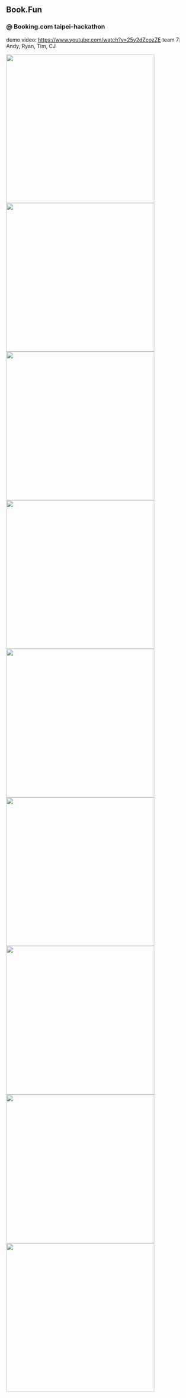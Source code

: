 ## Book.Fun
### @ Booking.com taipei-hackathon

demo video: https://www.youtube.com/watch?v=25y2dZcozZE
team 7: Andy, Ryan, Tim, CJ

<img height="400" src="https://cloud.githubusercontent.com/assets/4845370/23842045/aebd4bde-07ec-11e7-8a57-7453561bd1c4.png"> 
<img height="400" src="https://cloud.githubusercontent.com/assets/4845370/23842046/aee64552-07ec-11e7-8583-574535e552e4.png"> 
<img height="400" src="https://cloud.githubusercontent.com/assets/4845370/23842047/aefd918a-07ec-11e7-8e1a-662aebc1f1e4.png">
<img height="400" src="https://cloud.githubusercontent.com/assets/4845370/23842048/af02189a-07ec-11e7-8a5d-6e5e685cc9f0.png">
<img height="400" src="https://cloud.githubusercontent.com/assets/4845370/23842049/af02deb0-07ec-11e7-8514-edca80054679.png">
<img height="400" src="https://cloud.githubusercontent.com/assets/4845370/23842050/af02f544-07ec-11e7-94a9-4941b4c25e56.png">
<img height="400" src="https://cloud.githubusercontent.com/assets/4845370/23842052/af0ee278-07ec-11e7-9607-5df6b3dac7bb.png">
<img height="400" src="https://cloud.githubusercontent.com/assets/4845370/23842051/af0493fe-07ec-11e7-9a93-33eb0d9968df.png">
<img height="400" src="https://cloud.githubusercontent.com/assets/4845370/23842053/af25fab2-07ec-11e7-96ed-d95fdc826fa4.png">
